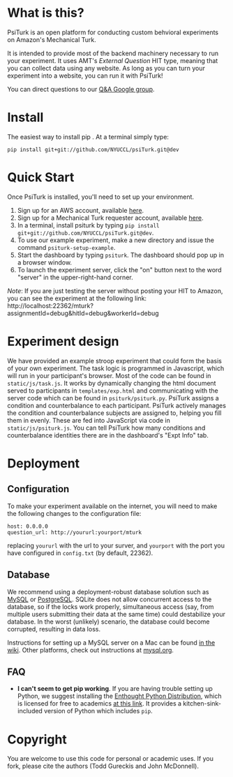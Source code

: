
What is this?
============

PsiTurk is an open platform for conducting custom behvioral experiments on
Amazon's Mechanical Turk. 

It is intended to provide most of the backend machinery necessary to run your
experiment. It uses AMT's _External Question_ HIT type, meaning that you can
collect data using any website. As long as you can turn your experiment into a
website, you can run it with PsiTurk!

You can direct questions to our [Q&A Google group](https://groups.google.com/d/forum/psiturk).

Install
=======

The easiest way to install pip . At a terminal simply type:

    pip install git+git://github.com/NYUCCL/psiTurk.git@dev


Quick Start
===========

Once PsiTurk is installed, you'll need to set up your environment.

1. Sign up for an AWS account, available [here](http://aws.amazon.com/).
2. Sign up for a Mechanical Turk requester account, available
   [here](https://requester.mturk.com/).
3. In a terminal, install psiturk by typing `pip install
   git+git://github.com/NYUCCL/psiTurk.git@dev`.
3. To use our example experiment, make a new directory and issue the command
   `psiturk-setup-example`.
5. Start the dashboard by typing `psiturk`. The dashboard should pop up in a browser window.
6. To launch the experiment server, click the "on" button next to the word
   "server" in the upper-right-hand corner.

*Note*: If you are just testing the server without posting your HIT to Amazon,
you can see the experiment at the following link:
http://localhost:22362/mturk?assignmentId=debug&hitId=debug&workerId=debug


Experiment design
=================

We have provided an example stroop experiment that could form the basis of your
own experiment. The task logic is programmed in Javascript, which will run in
your participant's browser. Most of the code can be found in
`static/js/task.js`.  It works by dynamically changing the html document served
to participants in `templates/exp.html` and communicating with the server code
which can be found in `psiturk/psiturk.py`. PsiTurk assigns a condition and
counterbalance to each participant. PsiTurk actively manages the condition and
counterbalance subjects are assigned to, helping you fill them in evenly. These
are fed into JavaScript via code in `static/js/psiturk.js`. You can tell
PsiTurk how many conditions and counterbalance identities there are in the
dashboard's "Expt Info" tab.

Deployment
==========

Configuration
------------
To make your experiment available on the internet, you will need to make the
following changes to the configuration file:

    host: 0.0.0.0
    question_url: http://yoururl:yourport/mturk

replacing `yoururl` with the url to your surver, and `yourport` with the port
you have configured in `config.txt` (by default, 22362).

Database
--------

We recommend using a deployment-robust database solution such as
[MySQL](http://www.mysql.org) or [PostgreSQL](http://www.postgresql.org).
SQLite does not allow concurrent access to the database, so if the locks work
properly, simultaneous access (say, from multiple users submitting their data
at the same time) could destabilize your database. In the worst (unlikely)
scenario, the database could become corrupted, resulting in data loss.

Instructions for setting up a MySQL server on a Mac can be found 
[in the wiki](https://github.com/NYUCCL/psiTurk/wiki/Macintosh-Configuration).
Other platforms, check out instructions at
[mysql.org](http://dev.mysql.com/doc/refman/5.5/en//installing.html).

FAQ
---

 * **I can't seem to get pip working**.  If you are having trouble setting up
   Python, we suggest installing the [Enthought Python
   Distribution](https://www.enthought.com/products/epd/), which is licensed
   for free to academics [at this
   link](https://www.enthought.com/products/canopy/academic/). It provides a
   kitchen-sink-included version of Python which includes `pip`.

Copyright
=========
You are welcome to use this code for personal or academic uses. If you fork,
please cite the authors (Todd Gureckis and John McDonnell).




